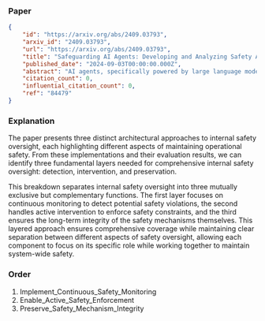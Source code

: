 ### Paper

```json
{
	"id": "https://arxiv.org/abs/2409.03793",
	"arxiv_id": "2409.03793",
	"url": "https://arxiv.org/abs/2409.03793",
	"title": "Safeguarding AI Agents: Developing and Analyzing Safety Architectures",
	"published_date": "2024-09-03T00:00:00.000Z",
	"abstract": "AI agents, specifically powered by large language models, have demonstrated exceptional capabilities in various applications where precision and efficacy are necessary. However, these agents come with inherent risks, including the potential for unsafe or biased actions, vulnerability to adversarial attacks, lack of transparency, and tendency to generate hallucinations. As AI agents become more prevalent in critical sectors of the industry, the implementation of effective safety protocols becomes increasingly important. This paper addresses the critical need for safety measures in AI systems, especially ones that collaborate with human teams. We propose and evaluate three frameworks to enhance safety protocols in AI agent systems: an LLM-powered input-output filter, a safety agent integrated within the system, and a hierarchical delegation-based system with embedded safety checks. Our methodology involves implementing these frameworks and testing them against a set of unsafe agentic use cases, providing a comprehensive evaluation of their effectiveness in mitigating risks associated with AI agent deployment. We conclude that these frameworks can significantly strengthen the safety and security of AI agent systems, minimizing potential harmful actions or outputs. Our work contributes to the ongoing effort to create safe and reliable AI applications, particularly in automated operations, and provides a foundation for developing robust guardrails to ensure the responsible use of AI agents in real-world applications.",
	"citation_count": 0,
	"influential_citation_count": 0,
	"ref": "84479"
}
```

### Explanation

The paper presents three distinct architectural approaches to internal safety oversight, each highlighting different aspects of maintaining operational safety. From these implementations and their evaluation results, we can identify three fundamental layers needed for comprehensive internal safety oversight: detection, intervention, and preservation.

This breakdown separates internal safety oversight into three mutually exclusive but complementary functions. The first layer focuses on continuous monitoring to detect potential safety violations, the second handles active intervention to enforce safety constraints, and the third ensures the long-term integrity of the safety mechanisms themselves. This layered approach ensures comprehensive coverage while maintaining clear separation between different aspects of safety oversight, allowing each component to focus on its specific role while working together to maintain system-wide safety.

### Order

1. Implement_Continuous_Safety_Monitoring
2. Enable_Active_Safety_Enforcement
3. Preserve_Safety_Mechanism_Integrity

